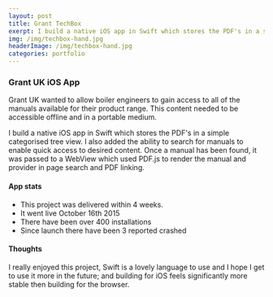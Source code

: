 ```yaml
---
layout: post
title: Grant TechBox
exerpt: I build a native iOS app in Swift which stores the PDF's in a simple categorised tree view. I also added the ability to search for manuals to enable quick access to desired content.
img: /img/techbox-hand.jpg
headerImage: /img/techbox-hand.jpg
categories: portfolio
---
```

### Grant UK iOS App
Grant UK wanted to allow boiler engineers to gain access to all of the manuals available for their product range. This content needed to be accessible offline and in a portable medium.

I build a native iOS app in Swift which stores the PDF's in a simple categorised tree view. I also added the ability to search for manuals to enable quick access to desired content. Once a manual has been found, it was passed to a WebView which used PDF.js to render the manual and provider in page search and PDF linking.

#### App stats
- This project was delivered within 4 weeks.
- It went live October 16th 2015
- There have been over 400 installations
- Since launch there have been 3 reported crashed

#### Thoughts
I really enjoyed this project, Swift is a lovely language to use and I hope I get to use it more in the future; and building for iOS feels significantly more stable then building for the browser.
